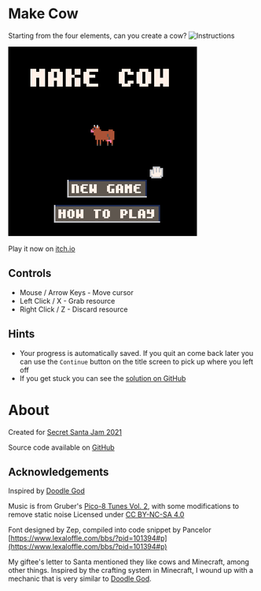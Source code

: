 # Make Cow
Starting from the four elements, can you create a cow?
![Instructions](https://raw.githubusercontent.com/CaterpillarGames/pico8-games/master/carts/make-cow/images/instructions.png)


[![Title screen showing a pixel art cow](images/cover.png)](https://caterpillargames.itch.io/make-cow)

Play it now on [itch.io](https://caterpillargames.itch.io/make-cow)


## Controls
* Mouse / Arrow Keys - Move cursor
* Left Click / X - Grab resource
* Right Click / Z - Discard resource



## Hints
* Your progress is automatically saved. If you quit an come back later you can use the `Continue` button on the title screen to pick up where you left off
* If you get stuck you can see the [solution on GitHub](https://github.com/CaterpillarGames/pico8-games/tree/master/carts/make-cow/images)



# About
Created for [Secret Santa Jam 2021](https://itch.io/jam/secret-santa-2021)  


Source code available on [GitHub](https://github.com/CaterpillarGames/pico8-games/tree/master/carts/make-cow)


## Acknowledgements
Inspired by [Doodle God](https://doodlegoduniverse.com/)

Music is from Gruber's [Pico-8 Tunes Vol. 2](https://www.lexaloffle.com/bbs/?tid=33675), with some modifications to remove static noise
Licensed under [CC BY-NC-SA 4.0](https://creativecommons.org/licenses/by-nc-sa/4.0/)

Font designed by Zep, compiled into code snippet by Pancelor [https://www.lexaloffle.com/bbs/?pid=101394#p](https://www.lexaloffle.com/bbs/?pid=101394#p)  



My giftee's letter to Santa mentioned they like cows and Minecraft, among other things.
Inspired by the crafting system in Minecraft, I wound up with a mechanic that is very 
similar to [Doodle God](https://doodlegoduniverse.com/).
